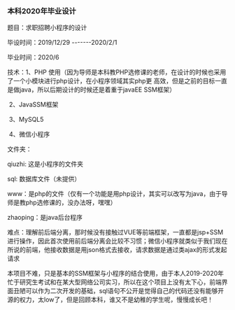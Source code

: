 ### 本科2020年毕业设计

题目：求职招聘小程序的设计

毕设时间：2019/12/29 -------2020/2/1

毕业时间：2020/6

技术：1、PHP 使用（因为导师是本科教PHP选修课的老师，在设计的时候也采用了一个小模块进行php设计，在小程序领域其实php更				  高效，但是之前的目标一直是做java，所以后期设计的时候还是着重于javaEE SSM框架）

​			2、JavaSSM框架

​            3、MySQL5

​            4、微信小程序

文件夹：

qiuzhi: 这是小程序的文件夹

sql: 数据库文件（未提供）

www：是php的文件（仅有一个功能是用php设计，其实可以改写为java，由于导师是教php选修课的，没办法呀，嘿嘿）

zhaoping：是java后台程序



难点：理解前后端分离，那时候没有接触过VUE等前端框架，一直都是jsp+SSM进行操作，因此首次使用前后端分离会比较不习惯；微信小程序就类似于我们现在所说的前端，他接收数据是用json格式去接收，请求数据是通过类ajax的形式发起请求



本项目不难，只是基本的SSM框架与小程序的结合使用，由于本人2019-2020年忙于研究生考试和在某大型网络公司实习，所以在这个项目上没有太下心，前端界面丑陋可以作为二次开发的基础，sql语句不公开是觉得自己的代码还没有能够开源的权力，太low了，但是回顾本科，谁又不是幼稚的学生呢，慢慢成长吧！

